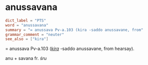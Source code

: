 # anussavana

``` toml
dict_label = "PTS"
word = "anussavana"
summary = "= anussava Pv-a.103 (kira -saddo anussavane, from"
grammar_comment = "neuter"
see_also = ["kira"]
```

= anussava Pv\-a.103 (*[kira](kira.md)* \-saddo anussavane, from hearsay).

anu \+ savana fr. *śru*

